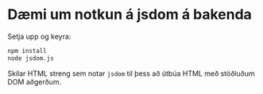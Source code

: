 # Dæmi um notkun á jsdom á bakenda

Setja upp og keyra:

```bash
npm install
node jsdom.js
```

Skilar HTML streng sem notar `jsdom` til þess að útbúa HTML með stöðluðum DOM aðgerðum.
